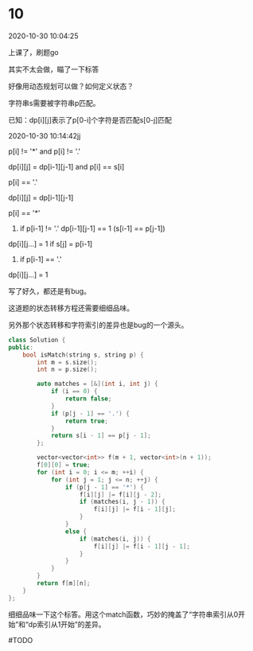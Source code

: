 # 10

2020-10-30 10:04:25

上课了，刷题go

其实不太会做，瞄了一下标答

好像用动态规划可以做？如何定义状态？

字符串s需要被字符串p匹配。



已知：dp[i][j]表示了p[0-i]个字符是否匹配s[0-j]匹配


2020-10-30 10:14:42jj

p[i] != '*' and p[i] != '.'

dp[i][j] = dp[i-1][j-1] and p[i] == s[i]


p[i] == '.'


dp[i][j] = dp[i-1][j-1]

p[i] == '*'

1. if p[i-1] != '.' dp[i-1][j-1] == 1 (s[i-1] == p[j-1])

dp[i][j...] =  1 if s[j] = p[i-1]


1. if p[i-1] == '.'

dp[i][j...] = 1


写了好久，都还是有bug。

这道题的状态转移方程还需要细细品味。

另外那个状态转移和字符索引的差异也是bug的一个源头。

```cpp
class Solution {
public:
    bool isMatch(string s, string p) {
        int m = s.size();
        int n = p.size();

        auto matches = [&](int i, int j) {
            if (i == 0) {
                return false;
            }
            if (p[j - 1] == '.') {
                return true;
            }
            return s[i - 1] == p[j - 1];
        };

        vector<vector<int>> f(m + 1, vector<int>(n + 1));
        f[0][0] = true;
        for (int i = 0; i <= m; ++i) {
            for (int j = 1; j <= n; ++j) {
                if (p[j - 1] == '*') {
                    f[i][j] |= f[i][j - 2];
                    if (matches(i, j - 1)) {
                        f[i][j] |= f[i - 1][j];
                    }
                }
                else {
                    if (matches(i, j)) {
                        f[i][j] |= f[i - 1][j - 1];
                    }
                }
            }
        }
        return f[m][n];
    }
};
```

细细品味一下这个标答。用这个match函数，巧妙的掩盖了“字符串索引从0开始”和“dp索引从1开始”的差异。


#TODO